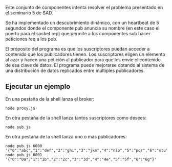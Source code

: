 Este conjunto de componentes intenta resolver el problema presentado
en el seminario 5 de SAD.

Se ha implementado un descubrimiento dinámico, con un heartbeat de 5 segundos donde el componente pub anuncia su nombre (en este caso el puerto para el socket rep) que permite a los componentes sub hacer peticiones req a los pub.

El próposito del programa es que los suscriptores puedan acceder a contenido que los publicadores tienen. Los suscriptores eligen un elemento al azar y hacen una petición al publicador para que les envíe el contenido de esa clave de datos. El programa puede mejorarse dotando al sistema de una distribución de datos replicados entre múltiples publicadores.

## Ejecutar un ejemplo
En una pestaña de la shell lanza el broker:
```
node proxy.js
```

En otra pestaña de la shell lanza tantos suscriptores como desees:
```
node sub.js
```

En otra pestaña de la shell lanza uno o más publicadores:
```
node pub.js 6000 '{"0":"abc","1":"def","2":"ghi","3":"jkm","4":"nlo","5":"pqr","6":"stu"}'
node pub.js 6001 '{"0":"0a","1":"1b","2":"2c","3":"3d","4":"4e","5":"5f","6":"6g"}'
```
